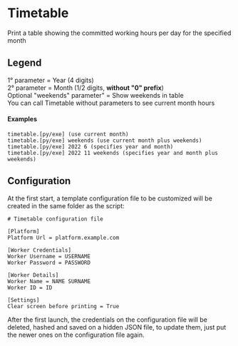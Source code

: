# Timetable

Print a table showing the committed working hours per day for the specified month

## Legend

1° parameter = Year (4 digits)\
2° parameter = Month (1/2 digits, **without "0" prefix**)\
Optional "weekends" parameter" = Show weekends in table\
You can call Timetable without parameters to see current month hours

#### Examples
```
timetable.[py/exe] (use current month)
timetable.[py/exe] weekends (use current month plus weekends)
timetable.[py/exe] 2022 6 (specifies year and month)
timetable.[py/exe] 2022 11 weekends (specifies year and month plus weekends)
```
## Configuration
At the first start, a template configuration file to be customized will be created in the same folder as the script:
```
# Timetable configuration file

[Platform]
Platform Url = platform.example.com

[Worker Credentials]
Worker Username = USERNAME
Worker Password = PASSWORD

[Worker Details]
Worker Name = NAME SURNAME
Worker ID = ID

[Settings]
Clear screen before printing = True
```
After the first launch, the credentials on the configuration file will be deleted, hashed and saved on a hidden JSON file, to update them, just put the newer ones on the configuration file again.
